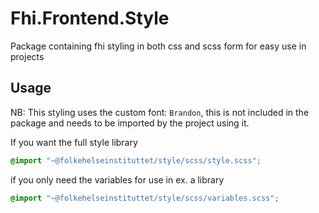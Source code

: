 # Fhi.Frontend.Style
Package containing fhi styling in both css and scss form for easy use in projects


## Usage
NB: This styling uses the custom font: `Brandon`, this is not included in the package and needs to be imported by the project using it.

If you want the full style library
```scss
@import "~@folkehelseinstituttet/style/scss/style.scss";
```

if you only need the variables for use in ex. a library
```scss
@import "~@folkehelseinstituttet/style/scss/variables.scss";
```
